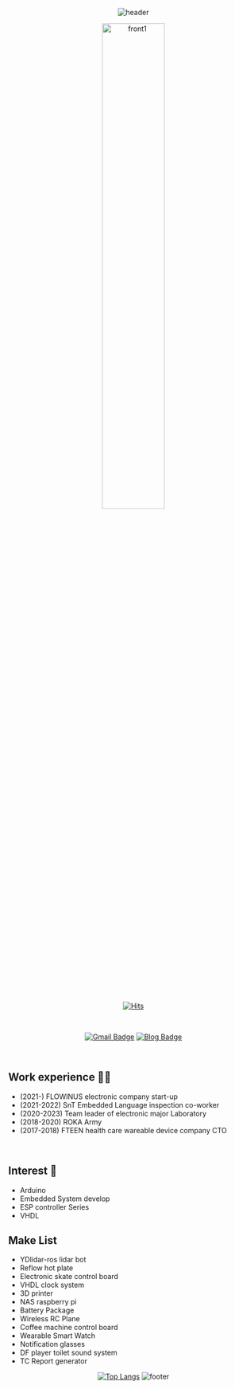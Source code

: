 <div align = "center">
  
![header](https://capsule-render.vercel.app/api?type=waving&&color=gradient&height=100&section=header&fontSize=100)

 <img src = "https://blogfiles.pstatic.net/MjAxODEyMTBfOTQg/MDAxNTQ0Mzc0MDk4NDUw.Yizwfbh69K96oviRzUQIhXXLxDNUKSDvthrAA8QliPMg.m85dJb4dPD_6-kXEWi8hr-mWyfkYn4xdWrytvvqTPq0g.JPEG.cube_h2/KakaoTalk_20181210_001248689.jpg"
        height="auto"
        width="50%"
        alt="front1" 
        border="0"
    />
  
[![Hits](https://hits.seeyoufarm.com/api/count/incr/badge.svg?url=https%3A%2F%2Fgithub.com%2Fhyu-nani&count_bg=%23FFE29C&title_bg=%23FFC849&icon=&icon_color=%23D4D4D4&title=hits&edge_flat=true)](https://hits.seeyoufarm.com)

  
<br/>
 
[![Gmail Badge](https://img.shields.io/badge/Gmail-d14836?style=flat-square&logo=Gmail&logoColor=white&link=mailto:baehyunhan3@gmail.com)](mailto:baehyunhan3@gmail.com)
[![Blog Badge](http://img.shields.io/badge/-Blog-brightgreen?style=flat-square&logo=FF5722&link=https://blog.naver.com/cube_h2)](https://blog.naver.com/cube_h2)

</div>
<br>
  
<div align = "left">
  
## Work experience 🤹‍♀️

- (2021-) FLOWINUS electronic company start-up
- (2021-2022) SnT Embedded Language inspection co-worker
- (2020-2023) Team leader of electronic major Laboratory
- (2018-2020) ROKA Army
- (2017-2018) FTEEN health care wareable device company CTO
  
<br/>
  
## Interest 👀
- Arduino
- Embedded System develop
- ESP controller Series
- VHDL

## Make List
- YDlidar-ros lidar bot
- Reflow hot plate
- Electronic skate control board
- VHDL clock system
- 3D printer
- NAS raspberry pi
- Battery Package
- Wireless RC Plane
- Coffee machine control board
- Wearable Smart Watch
- Notification glasses
- DF player toilet sound system
- TC Report generator
  
<div align = "center">
    
[![Top Langs](https://github-readme-stats.vercel.app/api/top-langs/?username=hyu-nani)](https://github.com/hyu-nani/github-readme-stats)
![footer](https://capsule-render.vercel.app/api?type=waving&&color=gradient&height=100&section=footer&fontSize=90)

